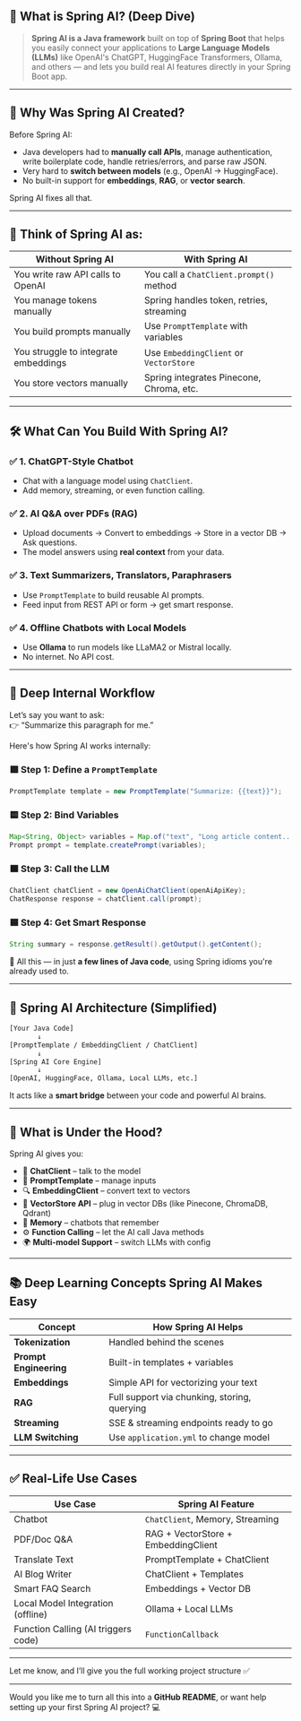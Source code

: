 

## 🌟 What is **Spring AI**? (Deep Dive)

> **Spring AI is a Java framework** built on top of **Spring Boot** that helps you easily connect your applications to **Large Language Models (LLMs)** like OpenAI's ChatGPT, HuggingFace Transformers, Ollama, and others — and lets you build real AI features directly in your Spring Boot app.

---

## 📌 Why Was Spring AI Created?

Before Spring AI:
- Java developers had to **manually call APIs**, manage authentication, write boilerplate code, handle retries/errors, and parse raw JSON.
- Very hard to **switch between models** (e.g., OpenAI → HuggingFace).
- No built-in support for **embeddings**, **RAG**, or **vector search**.

Spring AI fixes all that.

---

## 🧠 Think of Spring AI as:

| Without Spring AI                     | With Spring AI                            |
|--------------------------------------|-------------------------------------------|
| You write raw API calls to OpenAI    | You call a `ChatClient.prompt()` method   |
| You manage tokens manually           | Spring handles token, retries, streaming  |
| You build prompts manually           | Use `PromptTemplate` with variables       |
| You struggle to integrate embeddings | Use `EmbeddingClient` or `VectorStore`    |
| You store vectors manually           | Spring integrates Pinecone, Chroma, etc.  |

---

## 🛠️ What Can You Build With Spring AI?

### ✅ 1. **ChatGPT-Style Chatbot**
- Chat with a language model using `ChatClient`.
- Add memory, streaming, or even function calling.

### ✅ 2. **AI Q&A over PDFs (RAG)**
- Upload documents → Convert to embeddings → Store in a vector DB → Ask questions.
- The model answers using **real context** from your data.

### ✅ 3. **Text Summarizers, Translators, Paraphrasers**
- Use `PromptTemplate` to build reusable AI prompts.
- Feed input from REST API or form → get smart response.

### ✅ 4. **Offline Chatbots with Local Models**
- Use **Ollama** to run models like LLaMA2 or Mistral locally.
- No internet. No API cost.

---

## 🔄 Deep Internal Workflow

Let’s say you want to ask:  
👉 “Summarize this paragraph for me.”

Here's how Spring AI works internally:

### 🟩 Step 1: Define a `PromptTemplate`
```java
PromptTemplate template = new PromptTemplate("Summarize: {{text}}");
```

### 🟨 Step 2: Bind Variables
```java
Map<String, Object> variables = Map.of("text", "Long article content...");
Prompt prompt = template.createPrompt(variables);
```

### 🟧 Step 3: Call the LLM
```java
ChatClient chatClient = new OpenAiChatClient(openAiApiKey);
ChatResponse response = chatClient.call(prompt);
```

### 🟦 Step 4: Get Smart Response
```java
String summary = response.getResult().getOutput().getContent();
```

🎯 All this — in just **a few lines of Java code**, using Spring idioms you're already used to.

---

## 🧱 Spring AI Architecture (Simplified)

```txt
[Your Java Code]
       ↓
[PromptTemplate / EmbeddingClient / ChatClient]
       ↓
[Spring AI Core Engine]
       ↓
[OpenAI, HuggingFace, Ollama, Local LLMs, etc.]
```

It acts like a **smart bridge** between your code and powerful AI brains.

---

## 🧠 What is Under the Hood?

Spring AI gives you:
- 🔧 **ChatClient** – talk to the model
- 📄 **PromptTemplate** – manage inputs
- 🔍 **EmbeddingClient** – convert text to vectors
- 🧩 **VectorStore API** – plug in vector DBs (like Pinecone, ChromaDB, Qdrant)
- 🔄 **Memory** – chatbots that remember
- ⚙️ **Function Calling** – let the AI call Java methods
- 🌍 **Multi-model Support** – switch LLMs with config

---

## 📚 Deep Learning Concepts Spring AI Makes Easy

| Concept              | How Spring AI Helps                       |
|----------------------|--------------------------------------------|
| **Tokenization**      | Handled behind the scenes                 |
| **Prompt Engineering**| Built-in templates + variables            |
| **Embeddings**        | Simple API for vectorizing your text      |
| **RAG**               | Full support via chunking, storing, querying |
| **Streaming**         | SSE & streaming endpoints ready to go     |
| **LLM Switching**     | Use `application.yml` to change model     |

---

## ✅ Real-Life Use Cases

| Use Case                       | Spring AI Feature |
|-------------------------------|-------------------|
| Chatbot                        | `ChatClient`, Memory, Streaming |
| PDF/Doc Q&A                    | RAG + VectorStore + EmbeddingClient |
| Translate Text                 | PromptTemplate + ChatClient |
| AI Blog Writer                 | ChatClient + Templates |
| Smart FAQ Search               | Embeddings + Vector DB |
| Local Model Integration (offline) | Ollama + Local LLMs |
| Function Calling (AI triggers code) | `FunctionCallback` |

---

Let me know, and I’ll give you the full working project structure ✅

---

Would you like me to turn all this into a **GitHub README**, or want help setting up your first Spring AI project? 💻
